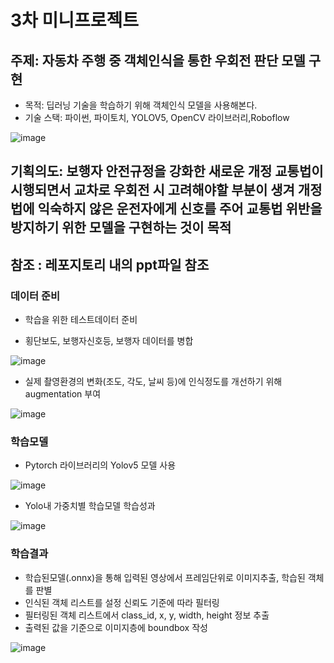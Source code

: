 # 3차 미니프로젝트
## 주제: 자동차 주행 중 객체인식을 통한 우회전 판단 모델 구현
- 목적: 딥러닝 기술을 학습하기 위해 객체인식 모델을 사용해본다.
- 기술 스택: 파이썬, 파이토치, YOLOV5, OpenCV 라이브러리,Roboflow

![image](https://user-images.githubusercontent.com/108312160/196027904-be9fbf4b-4f35-4313-9769-edfc8bfb93ac.png)


## 기획의도: 보행자 안전규정을 강화한 새로운 개정 교통법이 시행되면서 교차로 우회전 시 고려해야할 부분이 생겨 개정법에 익숙하지 않은 운전자에게 신호를 주어 교통법 위반을 방지하기 위한 모델을 구현하는 것이 목적

## 참조 : 레포지토리 내의 ppt파일 참조

### 데이터 준비

- 학습을 위한 테스트데이터 준비

- 횡단보도, 보행자신호등, 보행자 데이터를 병합

![image](https://user-images.githubusercontent.com/108312160/196027225-387cd8c4-5188-4d64-bc17-0545965c04e9.png)
- 실제 촬영환경의 변화(조도, 각도, 날씨 등)에 인식정도를 개선하기 위해 augmentation 부여

![image](https://user-images.githubusercontent.com/108312160/196027358-9026b901-acff-4af2-b60b-5ef25b861a97.png)

### 학습모델
- Pytorch 라이브러리의 Yolov5 모델 사용

![image](https://user-images.githubusercontent.com/108312160/196027430-8cd41ae8-084c-4116-9c1b-cb0cc68eff2c.png)

- Yolo내 가중치별 학습모델 학습성과

![image](https://user-images.githubusercontent.com/108312160/196027455-06f52296-507f-46b3-9622-8c54e8d59f4e.png)

### 학습결과
- 학습된모델(.onnx)을 통해 입력된 영상에서 프레임단위로 이미지추출, 학습된 객체를 판별
- 인식된 객체 리스트를 설정 신뢰도 기준에 따라 필터링
- 필터링된 객체 리스트에서 class_id, x, y, width, height 정보 추출
- 출력된 값을 기준으로 이미지층에 boundbox 작성

![image](https://user-images.githubusercontent.com/108312160/196027533-308bf14b-72e9-4363-9988-4c2b8fb2fbf9.png)
